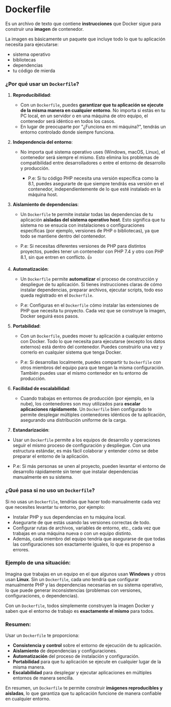 
# Dockerfile

Es un archivo de texto que contiene **instrucciones** que Docker sigue para construir una **imagen** de contenedor. 

La imagen es básicamente un paquete que incluye todo lo que tu aplicación necesita para ejecutarse: 
- sistema operativo
- bibliotecas
- dependencias
- tu código de mierda

### ¿Por qué usar un `Dockerfile`?

1. **Reproducibilidad**:
   - Con un `Dockerfile`, puedes **garantizar que tu aplicación se ejecute de la misma manera en cualquier entorno**. No importa si estás en tu PC local, en un servidor o en una máquina de otro equipo, el contenedor será idéntico en todos los casos.
   - En lugar de preocuparte por "¿Funciona en mi máquina?", tendrás un entorno controlado donde siempre funciona.

2. **Independencia del entorno**:
   - No importa qué sistema operativo uses (Windows, macOS, Linux), el contenedor será siempre el mismo. Esto elimina los problemas de compatibilidad entre desarrolladores o entre el entorno de desarrollo y producción.

     - P.e: Si tu código PHP necesita una versión específica como la 8.1, puedes asegurarte de que siempre tendrás esa versión en el contenedor, independientemente de lo que esté instalado en la máquina host.

3. **Aislamiento de dependencias**:
   - Un `Dockerfile` te permite instalar todas las dependencias de tu aplicación **aisladas del sistema operativo host**. Esto significa que tu sistema no se ensucia con instalaciones o configuraciones específicas (por ejemplo, versiones de PHP o bibliotecas), ya que todo se mantiene dentro del contenedor.

   - P.e: Si necesitas diferentes versiones de PHP para distintos proyectos, puedes tener un contenedor con PHP 7.4 y otro con PHP 8.1, sin que entren en conflicto. 👍

5. **Automatización**:
   - Un `Dockerfile` permite **automatizar** el proceso de construcción y despliegue de tu aplicación. Si tienes instrucciones claras de cómo instalar dependencias, preparar archivos, ejecutar scripts, todo eso queda registrado en el `Dockerfile`.

   - P.e: Configuras en el `Dockerfile` cómo instalar las extensiones de PHP que necesita tu proyecto. Cada vez que se construye la imagen, Docker seguirá esos pasos.

7. **Portabilidad**:
   - Con un `Dockerfile`, puedes mover tu aplicación a cualquier entorno con Docker. Todo lo que necesita para ejecutarse (excepto los datos externos) está dentro del contenedor. Puedes construirlo una vez y correrlo en cualquier sistema que tenga Docker.

   - P.e: Si desarrollas localmente, puedes compartir tu `Dockerfile` con otros miembros del equipo para que tengan la misma configuración. También puedes usar el mismo contenedor en tu entorno de producción.

9. **Facilidad de escalabilidad**:
   - Cuando trabajas en entornos de producción (por ejemplo, en la nube), los contenedores son muy utilizados para **escalar aplicaciones rápidamente**. Un `Dockerfile` bien configurado te permite desplegar múltiples contenedores idénticos de tu aplicación, asegurando una distribución uniforme de la carga.

10. **Estandarización**:
   - Usar un `Dockerfile` permite a los equipos de desarrollo y operaciones seguir el mismo proceso de configuración y despliegue. Con una estructura estándar, es más fácil colaborar y entender cómo se debe preparar el entorno de la aplicación.
   
   - P.e: Si más personas se unen al proyecto, pueden levantar el entorno de desarrollo rápidamente sin tener que instalar dependencias manualmente en su sistema.

### ¿Qué pasa si no uso un `Dockerfile`?

Si no usas un `Dockerfile`, tendrías que hacer todo manualmente cada vez que necesites levantar tu entorno, por ejemplo:
- Instalar PHP y sus dependencias en tu máquina local.
- Asegurarte de que estás usando las versiones correctas de todo.
- Configurar rutas de archivos, variables de entorno, etc., cada vez que trabajas en una máquina nueva o con un equipo distinto.
- Además, cada miembro del equipo tendría que asegurarse de que todas las configuraciones son exactamente iguales, lo que es propenso a errores.

### Ejemplo de una situación:
Imagina que trabajas en un equipo en el que algunos usan **Windows** y otros usan **Linux**. Sin un `Dockerfile`, cada uno tendría que configurar manualmente PHP y las dependencias necesarias en su sistema operativo, lo que puede generar inconsistencias (problemas con versiones, configuraciones, o dependencias). 

Con un `Dockerfile`, todos simplemente construyen la imagen Docker y saben que el entorno de trabajo es **exactamente el mismo** para todos.

### Resumen:

Usar un `Dockerfile` te proporciona:
- **Consistencia y control** sobre el entorno de ejecución de tu aplicación.
- **Aislamiento** de dependencias y configuraciones.
- **Automatización** del proceso de instalación y configuración.
- **Portabilidad** para que tu aplicación se ejecute en cualquier lugar de la misma manera.
- **Escalabilidad** para desplegar y ejecutar aplicaciones en múltiples entornos de manera sencilla.

En resumen, un `Dockerfile` te permite construir **imágenes reproducibles y aisladas**, lo que garantiza que tu aplicación funcione de manera confiable en cualquier entorno.

